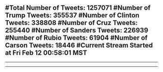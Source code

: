 #Total Number of Tweets: 1257071 
#Number of Trump Tweets: 355537
#Number of Clinton Tweets: 338808
#Number of Cruz Tweets: 255440
#Number of Sanders Tweets: 226939
#Number of Rubio Tweets: 61904
#Number of Carson Tweets: 18446
#Current Stream Started at Fri Feb 12 00:58:01 MST
---
---
---
